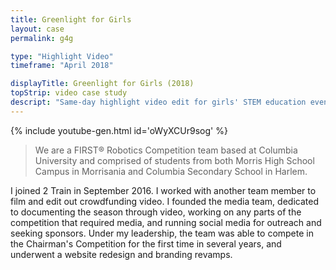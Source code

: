 ```yaml
---
title: Greenlight for Girls
layout: case
permalink: g4g

type: "Highlight Video"
timeframe: "April 2018"

displayTitle: Greenlight for Girls (2018)
topStrip: video case study
descript: "Same-day highlight video edit for girls' STEM education event."
---
```


{% include youtube-gen.html id='oWyXCUr9sog' %}

> We are a FIRST® Robotics Competition team based at Columbia University and comprised of students from both Morris High School Campus in Morrisania and Columbia Secondary School in Harlem.

I joined 2 Train in September 2016. I worked with another team member to film and edit out crowdfunding video. I founded the media team, dedicated to documenting the season through video, working on any parts of the competition that required media, and running social media for outreach and seeking sponsors. Under my leadership, the team was able to compete in the Chairman's Competition for the first time in several years, and underwent a website redesign and branding revamps.
